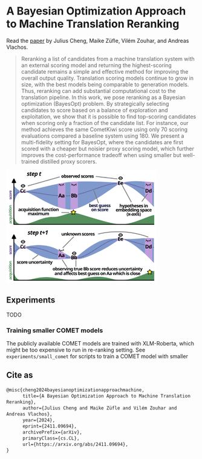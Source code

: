 # A Bayesian Optimization Approach to Machine Translation Reranking

Read the [paper](https://arxiv.org/abs/2411.09694) by Julius Cheng, Maike Züfle, Vilém Zouhar, and Andreas Vlachos.

> Reranking a list of candidates from a machine translation system with an external scoring model and returning the highest-scoring candidate remains a simple and effective method for improving the overall output quality. Translation scoring models continue to grow in size, with the best models being comparable to generation models. Thus, reranking can add substantial computational cost to the translation pipeline. In this work, we pose reranking as a Bayesian optimization (BayesOpt) problem. By strategically selecting candidates to score based on a balance of exploration and exploitation, we show that it is possible to find top-scoring candidates when scoring only a fraction of the candidate list. For instance, our method achieves the same CometKiwi score using only 70 scoring evaluations compared a baseline system using 180. We present a multi-fidelity setting for BayesOpt, where the candidates are first scored with a cheaper but noisier proxy scoring model, which further improves the cost-performance tradeoff when using smaller but well-trained distilled proxy scorers.

<img src="figures/highlevel_schema.svg" height=300em>

## Experiments

TODO


### Training smaller COMET models

The publicly available COMET models are trained with XLM-Roberta, which might be too expensive to run in re-ranking setting.
See `experiments/small_comet` for scripts to train a COMET model with smaller 

## Cite as 
```
@misc{cheng2024bayesianoptimizationapproachmachine,
      title={A Bayesian Optimization Approach to Machine Translation Reranking}, 
      author={Julius Cheng and Maike Züfle and Vilém Zouhar and Andreas Vlachos},
      year={2024},
      eprint={2411.09694},
      archivePrefix={arXiv},
      primaryClass={cs.CL},
      url={https://arxiv.org/abs/2411.09694}, 
}
```